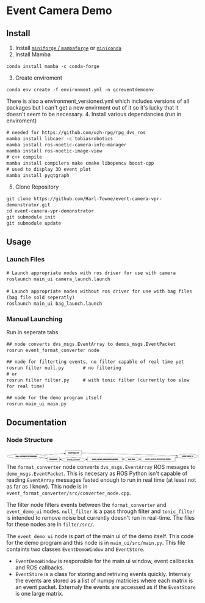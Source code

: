 # Event Camera Demo
## Install
<!-- 1. Install Robostack - https://github.com/RoboStack/ros-noetic -->
1. Install [`miniforge` / `mambaforge`](https://github.com/conda-forge/miniforge) or [`miniconda`](https://docs.conda.io/en/latest/miniconda.html)
2. Install Mamba
```
conda install mamba -c conda-forge
```
3. Create enviroment
```
conda env create -f environment.yml -n qcreventdemoenv
```
There is also a environment_versioned.yml which includes versions of all packages but I can't get a new envirment out of it so it's lucky that it doesn't seem to be necessary.
4. Install various dependancies (run in enviroment)
```
# needed for https://github.com/uzh-rpg/rpg_dvs_ros
mamba install libcaer -c tobiasrobotics
mamba install ros-noetic-camera-info-manager
mamba install ros-noetic-image-view
# c++ compile
mamba install compilers make cmake libopencv boost-cpp
# used to display 3D event plot 
mamba install pyqtgraph
```
5. Clone Repository
```
git clone https://github.com/Harl-Towne/event-camera-vpr-demonstrator.git
cd event-camera-vpr-demonstrator
git submodule init
git submodule update
```
## Usage
### Launch Files
```
# Launch appropriate nodes with ros driver for use with camera
roslaunch main_ui camera_launch.launch 

# Launch appropriate nodes without ros driver for use with bag files (bag file sold seperatly)
roslaunch main_ui bag_launch.launch
```
### Manual Launching
Run in seperate tabs
```
## node converts dvs_msgs.EventArray to demos_msgs.EventPacket
rosrun event_format_converter node
```
```
## node for filterting events, no filter capable of real time yet
rosrun filter null.py		# no filtering
# or
rosrun filter filter.py		# with tonic filter (currently too slow for real time)
```
```
## node for the demo program itself
rosrun main_ui main.py
```
<!--
## Troubleshooting
### C++ compile errors
Make sure `sysroot_linux-64` is version 2.17 (or above maybe).
```
# run in robostack enviroment
conda list | grep sys
```
Should show:
```
sysroot_linux-64          2.17                h4a8ded7_13    conda-forg
```
If not run:
```
mamba uninstall sysroot_linux-64   # maybe not needed
mamba install compilers sysroot_linux-64=2.17
```
-->
## Documentation
### Node Structure

![Node structure.](node_graph.JPG)
The `format_converter` node converts `dvs_msgs.EventArray` ROS mesages to `demo_msgs.EventPacket`. This is necesary as ROS Python isn't capable of reading `EventArray` messages fasted enough to run in real time (at least not as far as I know). This node is in `event_format_converter/src/converter_node.cpp`.

The filter node filters events between the `format_converter` and `event_demo_ui` nodes. `null_filter` is a pass through filter and `tonic_filter` is intended to remove noise but currently doesn't run in real-time. The files for these nodes are in `filter/src/`.

The `event_demo_ui` node is part of the main ui of the demo itself. This code for the demo program and this node is in `main_ui/src/main.py`. This file containts two classes `EventDemoWindow` and `EventStore`. 
- `EventDemoWindow` is responsible for the main ui window, event callbacks and ROS callbacks. 
- `EventStore` is a class for storing and retriving events quickly. Internaly the events are stored as a list of numpy matricies where each matrix is an event packet. Externaly the events are accessed as if the `EventStore` is one large matrix.
